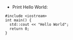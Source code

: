 - Print Hello World:

```
#include <iostream>
int main() {
  std::cout << "Hello World";
  return 0;
}
```
